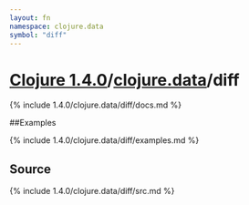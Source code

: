 ```yaml
---
layout: fn
namespace: clojure.data
symbol: "diff"
---
```


# [Clojure 1.4.0](../../)/[clojure.data](../)/diff

{% include 1.4.0/clojure.data/diff/docs.md %}

##Examples

{% include 1.4.0/clojure.data/diff/examples.md %}
## Source
{% include 1.4.0/clojure.data/diff/src.md %}

